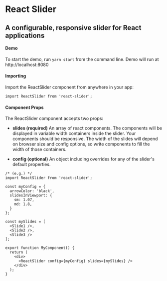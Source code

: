 # React Slider
## A configurable, responsive slider for React applications

#### Demo
To start the demo, run `yarn start` from the command line. Demo will run at http://localhost:8080

#### Importing 
Import the ReactSlider component from anywhere in your app: 

```import ReactSlider from 'react-slider';```

#### Component Props
The ReactSlider component accepts two props: 

- **slides (required)**
An array of react components. The components will be displayed in variable width containers inside the slider. Your components should be responsive. The width of the slides will depend on browser size and config options, so write components to fill the width of those containers.

- **config (optional)**
An object including overrides for any of the slider's default properties.

```
/* (e.g.) */ 
import ReactSlider from 'react-slider';

const myConfig = {
  arrowColor: 'black',
  slidesInViewport: {
    sm: 1.07,
    md: 1.8,
  }
};

const mySlides = [
  <Slide1 />,
  <Slide2 />,
  <Slide3 />
];

export function MyComponent() {
  return (
    <div>
      <ReactSlider config={myConfig} slides={mySlides} />
    </div>
  );
}

```